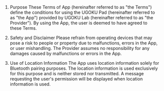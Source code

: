 1. Purpose
   These Terms of App (hereinafter referred to as "the Terms") define the conditions for using the UGOKU Pad (hereinafter referred to as "the App") provided by UGOKU Lab (hereinafter referred to as "the Provider"). By using the App, the user is deemed to have agreed to these Terms.

2. Safety and Disclaimer
   Please refrain from operating devices that may pose a risk to people or property due to malfunctions, errors in the App, or user mishandling. The Provider assumes no responsibility for any damages caused by malfunctions or errors in the App. 

3. Use of Location Information
   The App uses location information solely for Bluetooth pairing purposes. The location information is used exclusively for this purpose and is neither stored nor transmitted. A message requesting the user's permission will be displayed when location information is used.

